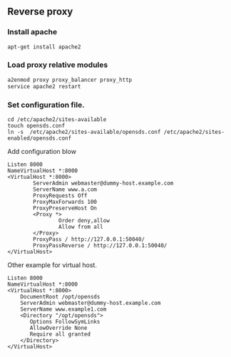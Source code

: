 ## Reverse proxy ##

### Install apache
```bash
apt-get install apache2
```

### Load proxy relative modules
```bash
a2enmod proxy proxy_balancer proxy_http
service apache2 restart
```

### Set configuration file.

```
cd /etc/apache2/sites-available
touch opensds.conf
ln -s  /etc/apache2/sites-available/opensds.conf /etc/apache2/sites-enabled/opensds.conf
```

Add configuration blow
```
Listen 8000
NameVirtualHost *:8000
<VirtualHost *:8000>
        ServerAdmin webmaster@dummy-host.example.com
        ServerName www.a.com
        ProxyRequests Off
        ProxyMaxForwards 100
        ProxyPreserveHost On
        <Proxy *>
                Order deny,allow
                Allow from all
        </Proxy>
        ProxyPass / http://127.0.0.1:50040/
        ProxyPassReverse / http://127.0.0.1:50040/
</VirtualHost>
```

Other example for virtual host.
```
Listen 8000
NameVirtualHost *:8000
<VirtualHost *:8000> 
    DocumentRoot /opt/opensds
    ServerAdmin webmaster@dummy-host.example.com
    ServerName www.example1.com 
    <Directory "/opt/opensds">
       Options FollowSymLinks
       AllowOverride None
       Require all granted
    </Directory>
</VirtualHost> 
```